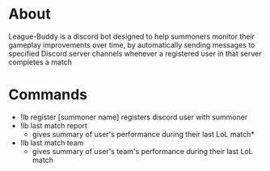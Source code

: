 # About
League-Buddy is a discord bot designed to help summoners monitor their gameplay improvements over time, by automatically sending messages to specified Discord server channels whenever a registered user in that server completes a match
# Commands

* !lb register [summoner name]
  registers discord user with summoner
* !lb last match report
  * gives summary of user's performance during their last LoL match*
* !lb last match team
  * gives summary of user's team's performance during their last LoL match
